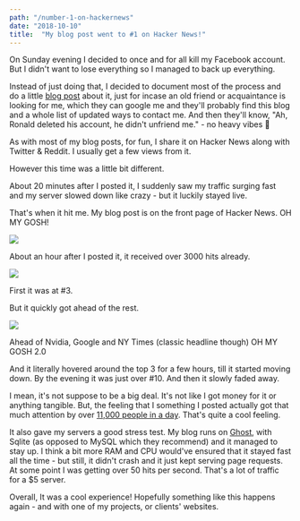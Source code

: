 ```yaml
---
path: "/number-1-on-hackernews"
date: "2018-10-10"
title:  "My blog post went to #1 on Hacker News!"
---
```


On Sunday evening I decided to once and for all kill my Facebook account. But I didn't want to lose everything so I managed to back up everything.

Instead of just doing that, I decided to document most of the process and do a little [blog post](https://ronaldlangeveld.com/deleting-facebook) about it, just for incase an old friend or acquaintance is looking for me, which they can google me and they'll probably find this blog and a whole list of updated ways to contact me. And then they'll know, "Ah, Ronald deleted his account, he didn't unfriend me." - no heavy vibes 💝

As with most of my blog posts, for fun, I share it on Hacker News along with Twitter & Reddit. I usually get a few views from it.

However this time was a little bit different.

About 20 minutes after I posted it, I suddenly saw my traffic surging fast and my server slowed down like crazy - but it luckily stayed live.

That's when it hit me. My blog post is on the front page of Hacker News. OH MY GOSH!

![](https://res.cloudinary.com/cinemakers/image/upload/v1540363161/blog/Screenshot-2018-10-08-at-08.52.40.png)

About an hour after I posted it, it received over 3000 hits already.

![](https://res.cloudinary.com/cinemakers/image/upload/v1540363161/blog/Screenshot-2018-10-08-at-07.23.31.png)

First it was at #3.

But it quickly got ahead of the rest.

![](https://res.cloudinary.com/cinemakers/image/upload/v1540363159/blog/Screenshot-2018-10-08-at-08.52.24-3.png)

Ahead of Nvidia, Google and NY Times (classic headline though) OH MY GOSH 2.0

And it literally hovered around the top 3 for a few hours, till it started moving down. By the evening it was just over #10. And then it slowly faded away.

I mean, it's not suppose to be a big deal. It's not like I got money for it or anything tangible. But, the feeling that I something I posted actually got that much attention by over [11,000 people in a day](https://simpleanalytics.io/ronaldlangeveld.com). That's quite a cool feeling.

It also gave my servers a good stress test. My blog runs on [Ghost](https://ghost.org), with Sqlite (as opposed to MySQL which they recommend) and it managed to stay up. I think a bit more RAM and CPU would've ensured that it stayed fast all the time - but still, it didn't crash and it just kept serving page requests. At some point I was getting over 50 hits per second. That's a lot of traffic for a $5 server.

Overall, It was a cool experience! Hopefully something like this happens again - and with one of my projects, or clients' websites.